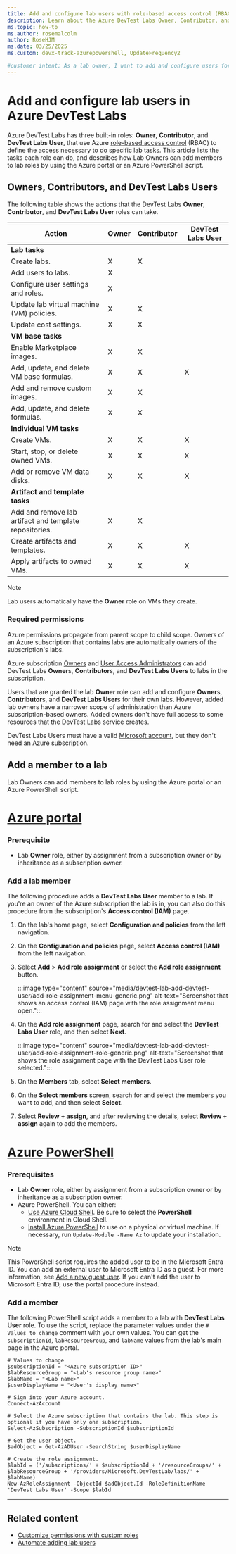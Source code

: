 ```yaml
---
title: Add and configure lab users with role-based access control (RBAC)
description: Learn about the Azure DevTest Labs Owner, Contributor, and DevTest Labs User roles, and how to add members to lab roles by using the Azure portal or Azure PowerShell.
ms.topic: how-to
ms.author: rosemalcolm
author: RoseHJM
ms.date: 03/25/2025
ms.custom: devx-track-azurepowershell, UpdateFrequency2

#customer intent: As a lab owner, I want to add and configure users for my lab so I can grant the access necessary to do specific lab tasks.
---
```


# Add and configure lab users in Azure DevTest Labs

Azure DevTest Labs has three built-in roles: **Owner**, **Contributor**, and **DevTest Labs User**, that use Azure [role-based access control](/azure/role-based-access-control/overview) (RBAC) to define the access necessary to do specific lab tasks. This article lists the tasks each role can do, and describes how Lab Owners can add members to lab roles by using the Azure portal or an Azure PowerShell script.

<a name="devtest-labs-user"></a>
## Owners, Contributors, and DevTest Labs Users

The following table shows the actions that the DevTest Labs **Owner**, **Contributor**, and **DevTest Labs User** roles can take.

|Action|Owner|Contributor|DevTest Labs User|
|------|-----|-----------|----------------|
|**Lab tasks**||||
|Create labs.|X|X||
|Add users to labs.|X|||
|Configure user settings and roles.|X|||
|Update lab virtual machine (VM) policies.|X|X||
|Update cost settings.|X|X||
|**VM base tasks**||||
|Enable Marketplace images.|X|X||
|Add, update, and delete VM base formulas.|X|X|X|
|Add and remove custom images.|X|X||
|Add, update, and delete formulas.|X|X||
|**Individual VM tasks**||||
|Create VMs.|X|X|X|
|Start, stop, or delete owned VMs.|X|X|X|
|Add or remove VM data disks.|X|X|X|
|**Artifact and template tasks**||||
|Add and remove lab artifact and template repositories.|X|X||
|Create artifacts and templates.|X|X|X|
|Apply artifacts to owned VMs.|X|X|X|

> [!NOTE]
> Lab users automatically have the **Owner** role on VMs they create.

### Required permissions

Azure permissions propagate from parent scope to child scope. Owners of an Azure subscription that contains labs are automatically owners of the subscription's labs.

Azure subscription [Owners](/azure/role-based-access-control/built-in-roles#owner) and [User Access Administrators](/azure/role-based-access-control/built-in-roles#user-access-administrator) can add DevTest Labs **Owner**s, **Contributor**s, and **DevTest Labs Users** to labs in the subscription.

Users that are granted the lab **Owner** role can add and configure **Owner**s, **Contributor**s, and **DevTest Labs User**s for their own labs. However, added lab owners have a narrower scope of administration than Azure subscription-based owners. Added owners don't have full access to some resources that the DevTest Labs service creates.

DevTest Labs Users must have a valid [Microsoft account](/windows-server/identity/ad-ds/manage/understand-microsoft-accounts), but they don't need an Azure subscription.

## Add a member to a lab

Lab Owners can add members to lab roles by using the Azure portal or an Azure PowerShell script.

# [Azure portal](#tab/portal)

### Prerequisite

- Lab **Owner** role, either by assignment from a subscription owner or by inheritance as a subscription owner.

### Add a lab member

The following procedure adds a **DevTest Labs User** member to a lab. If you're an owner of the Azure subscription the lab is in, you can also do this procedure from the subscription's **Access control (IAM)** page.

1. On the lab's home page, select **Configuration and policies** from the left navigation.
1. On the **Configuration and policies** page, select **Access control (IAM)** from the left navigation.
1. Select **Add** > **Add role assignment** or select the **Add role assignment** button.

   :::image type="content" source="media/devtest-lab-add-devtest-user/add-role-assignment-menu-generic.png" alt-text="Screenshot that shows an access control (IAM) page with the role assignment menu open.":::

1. On the **Add role assignment** page, search for and select the **DevTest Labs User** role, and then select **Next**.

   :::image type="content" source="media/devtest-lab-add-devtest-user/add-role-assignment-role-generic.png" alt-text="Screenshot that shows the role assignment page with the DevTest Labs User role selected.":::

1. On the **Members** tab, select **Select members**.
1. On the **Select members** screen, search for and select the members you want to add, and then select **Select**.
1. Select **Review + assign**, and after reviewing the details, select **Review + assign** again to add the members.

# [Azure PowerShell](#tab/PowerShell)
<a name="add-an-external-user-to-a-lab-using-powershell"></a>

### Prerequisites

- Lab **Owner** role, either by assignment from a subscription owner or by inheritance as a subscription owner.
- Azure PowerShell. You can either:
  - [Use Azure Cloud Shell](/azure/cloud-shell/quickstart). Be sure to select the **PowerShell** environment in Cloud Shell.
  - [Install Azure PowerShell](/powershell/azure/install-azure-powershell) to use on a physical or virtual machine. If necessary, run `Update-Module -Name Az` to update your installation.

>[!NOTE]
>This PowerShell script requires the added user to be in the Microsoft Entra ID. You can add an external user to Microsoft Entra ID as a guest. For more information, see [Add a new guest user](/entra/fundamentals/how-to-create-delete-users#invite-an-external-user). If you can't add the user to Microsoft Entra ID, use the portal procedure instead.

### Add a member

The following PowerShell script adds a member to a lab with **DevTest Labs User** role. To use the script, replace the parameter values under the `# Values to change` comment with your own values. You can get the `subscriptionId`, `labResourceGroup`, and `labName` values from the lab's main page in the Azure portal.

```azurepowershell
# Values to change
$subscriptionId = "<Azure subscription ID>"
$labResourceGroup = "<Lab's resource group name>"
$labName = "<Lab name>"
$userDisplayName = "<User's display name>"

# Sign into your Azure account.
Connect-AzAccount

# Select the Azure subscription that contains the lab. This step is optional if you have only one subscription.
Select-AzSubscription -SubscriptionId $subscriptionId

# Get the user object.
$adObject = Get-AzADUser -SearchString $userDisplayName

# Create the role assignment. 
$labId = ('/subscriptions/' + $subscriptionId + '/resourceGroups/' + $labResourceGroup + '/providers/Microsoft.DevTestLab/labs/' + $labName)
New-AzRoleAssignment -ObjectId $adObject.Id -RoleDefinitionName 'DevTest Labs User' -Scope $labId
```

---

## Related content

- [Customize permissions with custom roles](devtest-lab-grant-user-permissions-to-specific-lab-policies.md)
- [Automate adding lab users](automate-add-lab-user.md)
